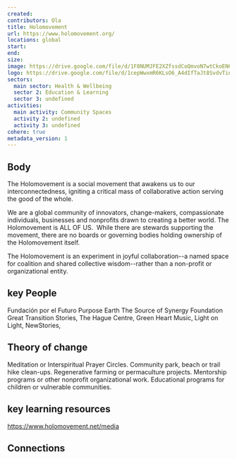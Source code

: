 ```yaml
---
created:
contributors: Ola
title: Holomovement
url: https://www.holomovement.org/
locations: global
start: 
end: 
size: 
image: https://drive.google.com/file/d/1F8NUMJFE2XZfssdCoQmvoN7wtCkoEN6C/view?usp=drive_link
logo: https://drive.google.com/file/d/1cepWwxmR6KLsO6_A4dIfTaJt8SvdvTin/view?usp=drive_link
sectors:
  main sector: Health & Wellbeing
  sector 2: Education & Learning
  sector 3: undefined
activities: 
  main activity: Community Spaces
  activity 2: undefined
  activity 3: undefined
cohere: true
metadata_version: 1
---
```



## Body

The Holomovement is a social movement that awakens us to our interconnectedness, igniting a critical mass of collaborative action serving the good of the whole. 

We are a global community of innovators, change-makers, compassionate individuals, businesses and nonprofits drawn to creating a better world. The Holomovement is ALL OF US.
‍
While there are stewards supporting the movement, there are no boards or governing bodies holding ownership of the Holomovement itself. 

The Holomovement is an experiment in joyful collaboration--a named space for coalition and shared collective wisdom--rather than a non-profit or organizational entity. 

## key People

Fundación por el Futuro
Purpose Earth
The Source of Synergy Foundation
Great Transition Stories, 
The Hague Centre, 
Green Heart Music, 
Light on Light, 
NewStories,

## Theory of change

Meditation or Interspiritual Prayer Circles.
Community park, beach or trail hike clean-ups.
Regenerative farming or permaculture projects.
Mentorship programs or other nonprofit organizational work.
Educational programs for children or vulnerable communities.

## key learning resources

https://www.holomovement.net/media

## Connections




